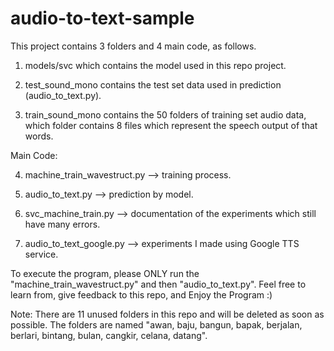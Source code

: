 # audio-to-text-sample

This project contains 3 folders and 4 main code, as follows.

1. models/svc which contains the model used in this repo project.

2. test_sound_mono contains the test set data used in prediction (audio_to_text.py).

3. train_sound_mono contains the 50 folders of training set audio data, 
which folder contains 8 files which represent the speech output of that words.

Main Code:

4. machine_train_wavestruct.py --> training process.

5. audio_to_text.py --> prediction by model.

6. svc_machine_train.py --> documentation of the experiments which still have many errors.

7. audio_to_text_google.py --> experiments I made using Google TTS service.

To execute the program, please ONLY run the "machine_train_wavestruct.py" and then "audio_to_text.py".
Feel free to learn from, give feedback to this repo, and Enjoy the Program :)

Note:
There are 11 unused folders in this repo and will be deleted as soon as possible. 
The folders are named "awan, baju, bangun, bapak, berjalan, berlari, bintang, bulan, cangkir, celana, datang".

